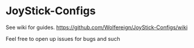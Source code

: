 # JoyStick-Configs
See wiki for guides. https://github.com/Wolfereign/JoyStick-Configs/wiki

Feel free to open up issues for bugs and such
